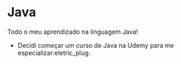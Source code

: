 # Java
Todo o meu aprendizado na linguagem Java!

- Decidi começar um curso de Java na Udemy para me especializar:eletric_plug:
